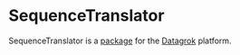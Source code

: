 # SequenceTranslator

SequenceTranslator is a [package](https://datagrok.ai/help/develop/develop#packages) for the [Datagrok](https://datagrok.ai) platform.